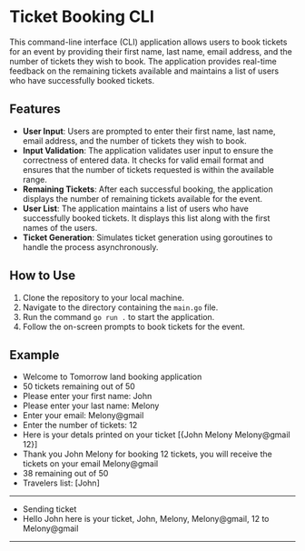 # Ticket Booking CLI

This command-line interface (CLI) application allows users to book tickets for an event by providing their first name, last name, email address, and the number of tickets they wish to book. The application provides real-time feedback on the remaining tickets available and maintains a list of users who have successfully booked tickets.

## Features
- **User Input**: Users are prompted to enter their first name, last name, email address, and the number of tickets they wish to book.
- **Input Validation**: The application validates user input to ensure the correctness of entered data. It checks for valid email format and ensures that the number of tickets requested is within the available range.
- **Remaining Tickets**: After each successful booking, the application displays the number of remaining tickets available for the event.
- **User List**: The application maintains a list of users who have successfully booked tickets. It displays this list along with the first names of the users.
- **Ticket Generation**: Simulates ticket generation using goroutines to handle the process asynchronously.

## How to Use
1. Clone the repository to your local machine.
2. Navigate to the directory containing the `main.go` file.
3. Run the command `go run .` to start the application.
4. Follow the on-screen prompts to book tickets for the event.

## Example
- Welcome to Tomorrow land booking application
- 50 tickets remaining out of 50
- Please enter your first name: John
- Please enter your last name: Melony
- Enter your email: Melony@gmail
- Enter the number of tickets: 12
- Here is your detals printed on your ticket [{John Melony Melony@gmail 12}]
- Thank you John Melony for booking 12 tickets, you will receive the tickets on your email Melony@gmail
- 38 remaining out of 50
- Travelers list: [John]
---------------------
- Sending ticket
 - Hello John here is your ticket, John, Melony, Melony@gmail, 12 to Melony@gmail
---------------------
